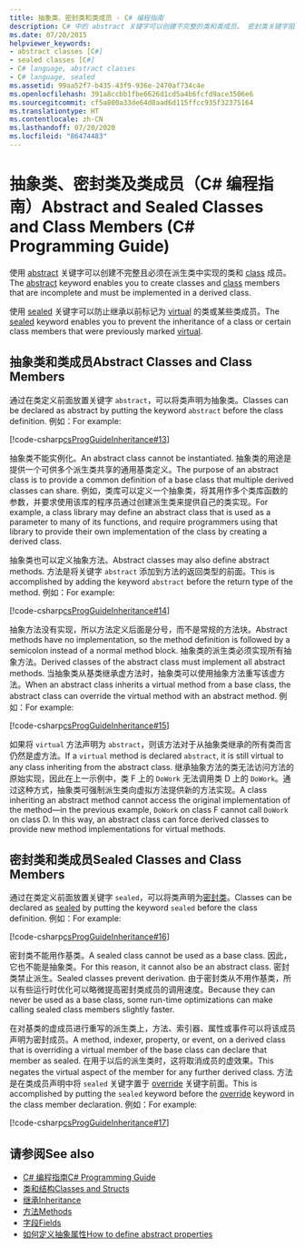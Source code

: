 ```yaml
---
title: 抽象类、密封类和类成员 - C# 编程指南
description: C# 中的 abstract 关键字可以创建不完整的类和类成员。 密封类关键字阻止继承以前的虚拟类或类成员。
ms.date: 07/20/2015
helpviewer_keywords:
- abstract classes [C#]
- sealed classes [C#]
- C# language, abstract classes
- C# language, sealed
ms.assetid: 99aa52f7-b435-43f9-936e-2470af734c4e
ms.openlocfilehash: 391a8ccbb1fbe6626d1cd5a4b6fcfd9ace3506e6
ms.sourcegitcommit: cf5a800a33de64d0aad6d115ffcc935f32375164
ms.translationtype: HT
ms.contentlocale: zh-CN
ms.lasthandoff: 07/20/2020
ms.locfileid: "86474483"
---
```

# <a name="abstract-and-sealed-classes-and-class-members-c-programming-guide"></a><span data-ttu-id="841b7-104">抽象类、密封类及类成员（C# 编程指南）</span><span class="sxs-lookup"><span data-stu-id="841b7-104">Abstract and Sealed Classes and Class Members (C# Programming Guide)</span></span>
<span data-ttu-id="841b7-105">使用 [abstract](../../language-reference/keywords/abstract.md) 关键字可以创建不完整且必须在派生类中实现的类和 [class](../../language-reference/keywords/class.md) 成员。</span><span class="sxs-lookup"><span data-stu-id="841b7-105">The [abstract](../../language-reference/keywords/abstract.md) keyword enables you to create classes and [class](../../language-reference/keywords/class.md) members that are incomplete and must be implemented in a derived class.</span></span>  
  
 <span data-ttu-id="841b7-106">使用 [sealed](../../language-reference/keywords/sealed.md) 关键字可以防止继承以前标记为 [virtual](../../language-reference/keywords/virtual.md) 的类或某些类成员。</span><span class="sxs-lookup"><span data-stu-id="841b7-106">The [sealed](../../language-reference/keywords/sealed.md) keyword enables you to prevent the inheritance of a class or certain class members that were previously marked [virtual](../../language-reference/keywords/virtual.md).</span></span>  
  
## <a name="abstract-classes-and-class-members"></a><span data-ttu-id="841b7-107">抽象类和类成员</span><span class="sxs-lookup"><span data-stu-id="841b7-107">Abstract Classes and Class Members</span></span>  
 <span data-ttu-id="841b7-108">通过在类定义前面放置关键字 `abstract`，可以将类声明为抽象类。</span><span class="sxs-lookup"><span data-stu-id="841b7-108">Classes can be declared as abstract by putting the keyword `abstract` before the class definition.</span></span> <span data-ttu-id="841b7-109">例如：</span><span class="sxs-lookup"><span data-stu-id="841b7-109">For example:</span></span>  
  
 [!code-csharp[csProgGuideInheritance#13](~/samples/snippets/csharp/VS_Snippets_VBCSharp/csProgGuideInheritance/CS/Inheritance.cs#13)]  
  
 <span data-ttu-id="841b7-110">抽象类不能实例化。</span><span class="sxs-lookup"><span data-stu-id="841b7-110">An abstract class cannot be instantiated.</span></span> <span data-ttu-id="841b7-111">抽象类的用途是提供一个可供多个派生类共享的通用基类定义。</span><span class="sxs-lookup"><span data-stu-id="841b7-111">The purpose of an abstract class is to provide a common definition of a base class that multiple derived classes can share.</span></span> <span data-ttu-id="841b7-112">例如，类库可以定义一个抽象类，将其用作多个类库函数的参数，并要求使用该库的程序员通过创建派生类来提供自己的类实现。</span><span class="sxs-lookup"><span data-stu-id="841b7-112">For example, a class library may define an abstract class that is used as a parameter to many of its functions, and require programmers using that library to provide their own implementation of the class by creating a derived class.</span></span>  
  
 <span data-ttu-id="841b7-113">抽象类也可以定义抽象方法。</span><span class="sxs-lookup"><span data-stu-id="841b7-113">Abstract classes may also define abstract methods.</span></span> <span data-ttu-id="841b7-114">方法是将关键字 `abstract` 添加到方法的返回类型的前面。</span><span class="sxs-lookup"><span data-stu-id="841b7-114">This is accomplished by adding the keyword `abstract` before the return type of the method.</span></span> <span data-ttu-id="841b7-115">例如：</span><span class="sxs-lookup"><span data-stu-id="841b7-115">For example:</span></span>  
  
 [!code-csharp[csProgGuideInheritance#14](~/samples/snippets/csharp/VS_Snippets_VBCSharp/csProgGuideInheritance/CS/Inheritance.cs#14)]  
  
 <span data-ttu-id="841b7-116">抽象方法没有实现，所以方法定义后面是分号，而不是常规的方法块。</span><span class="sxs-lookup"><span data-stu-id="841b7-116">Abstract methods have no implementation, so the method definition is followed by a semicolon instead of a normal method block.</span></span> <span data-ttu-id="841b7-117">抽象类的派生类必须实现所有抽象方法。</span><span class="sxs-lookup"><span data-stu-id="841b7-117">Derived classes of the abstract class must implement all abstract methods.</span></span> <span data-ttu-id="841b7-118">当抽象类从基类继承虚方法时，抽象类可以使用抽象方法重写该虚方法。</span><span class="sxs-lookup"><span data-stu-id="841b7-118">When an abstract class inherits a virtual method from a base class, the abstract class can override the virtual method with an abstract method.</span></span> <span data-ttu-id="841b7-119">例如：</span><span class="sxs-lookup"><span data-stu-id="841b7-119">For example:</span></span>  
  
 [!code-csharp[csProgGuideInheritance#15](~/samples/snippets/csharp/VS_Snippets_VBCSharp/csProgGuideInheritance/CS/Inheritance.cs#15)]  
  
 <span data-ttu-id="841b7-120">如果将 `virtual` 方法声明为 `abstract`，则该方法对于从抽象类继承的所有类而言仍然是虚方法。</span><span class="sxs-lookup"><span data-stu-id="841b7-120">If a `virtual` method is declared `abstract`, it is still virtual to any class inheriting from the abstract class.</span></span> <span data-ttu-id="841b7-121">继承抽象方法的类无法访问方法的原始实现，因此在上一示例中，类 F 上的 `DoWork` 无法调用类 D 上的 `DoWork`。通过这种方式，抽象类可强制派生类向虚拟方法提供新的方法实现。</span><span class="sxs-lookup"><span data-stu-id="841b7-121">A class inheriting an abstract method cannot access the original implementation of the method—in the previous example, `DoWork` on class F cannot call `DoWork` on class D. In this way, an abstract class can force derived classes to provide new method implementations for virtual methods.</span></span>  
  
## <a name="sealed-classes-and-class-members"></a><span data-ttu-id="841b7-122">密封类和类成员</span><span class="sxs-lookup"><span data-stu-id="841b7-122">Sealed Classes and Class Members</span></span>  
 <span data-ttu-id="841b7-123">通过在类定义前面放置关键字 `sealed`，可以将类声明为[密封类](../../language-reference/keywords/sealed.md)。</span><span class="sxs-lookup"><span data-stu-id="841b7-123">Classes can be declared as [sealed](../../language-reference/keywords/sealed.md) by putting the keyword `sealed` before the class definition.</span></span> <span data-ttu-id="841b7-124">例如：</span><span class="sxs-lookup"><span data-stu-id="841b7-124">For example:</span></span>  
  
 [!code-csharp[csProgGuideInheritance#16](~/samples/snippets/csharp/VS_Snippets_VBCSharp/csProgGuideInheritance/CS/Inheritance.cs#16)]  
  
 <span data-ttu-id="841b7-125">密封类不能用作基类。</span><span class="sxs-lookup"><span data-stu-id="841b7-125">A sealed class cannot be used as a base class.</span></span> <span data-ttu-id="841b7-126">因此，它也不能是抽象类。</span><span class="sxs-lookup"><span data-stu-id="841b7-126">For this reason, it cannot also be an abstract class.</span></span> <span data-ttu-id="841b7-127">密封类禁止派生。</span><span class="sxs-lookup"><span data-stu-id="841b7-127">Sealed classes prevent derivation.</span></span> <span data-ttu-id="841b7-128">由于密封类从不用作基类，所以有些运行时优化可以略微提高密封类成员的调用速度。</span><span class="sxs-lookup"><span data-stu-id="841b7-128">Because they can never be used as a base class, some run-time optimizations can make calling sealed class members slightly faster.</span></span>  
  
 <span data-ttu-id="841b7-129">在对基类的虚成员进行重写的派生类上，方法、索引器、属性或事件可以将该成员声明为密封成员。</span><span class="sxs-lookup"><span data-stu-id="841b7-129">A method, indexer, property, or event, on a derived class that is overriding a virtual member of the base class can declare that member as sealed.</span></span> <span data-ttu-id="841b7-130">在用于以后的派生类时，这将取消成员的虚效果。</span><span class="sxs-lookup"><span data-stu-id="841b7-130">This negates the virtual aspect of the member for any further derived class.</span></span> <span data-ttu-id="841b7-131">方法是在类成员声明中将 `sealed` 关键字置于 [override](../../language-reference/keywords/override.md) 关键字前面。</span><span class="sxs-lookup"><span data-stu-id="841b7-131">This is accomplished by putting the `sealed` keyword before the [override](../../language-reference/keywords/override.md) keyword in the class member declaration.</span></span> <span data-ttu-id="841b7-132">例如：</span><span class="sxs-lookup"><span data-stu-id="841b7-132">For example:</span></span>  
  
 [!code-csharp[csProgGuideInheritance#17](~/samples/snippets/csharp/VS_Snippets_VBCSharp/csProgGuideInheritance/CS/Inheritance.cs#17)]  
  
## <a name="see-also"></a><span data-ttu-id="841b7-133">请参阅</span><span class="sxs-lookup"><span data-stu-id="841b7-133">See also</span></span>

- [<span data-ttu-id="841b7-134">C# 编程指南</span><span class="sxs-lookup"><span data-stu-id="841b7-134">C# Programming Guide</span></span>](../index.md)
- [<span data-ttu-id="841b7-135">类和结构</span><span class="sxs-lookup"><span data-stu-id="841b7-135">Classes and Structs</span></span>](./index.md)
- [<span data-ttu-id="841b7-136">继承</span><span class="sxs-lookup"><span data-stu-id="841b7-136">Inheritance</span></span>](./inheritance.md)
- [<span data-ttu-id="841b7-137">方法</span><span class="sxs-lookup"><span data-stu-id="841b7-137">Methods</span></span>](./methods.md)
- [<span data-ttu-id="841b7-138">字段</span><span class="sxs-lookup"><span data-stu-id="841b7-138">Fields</span></span>](./fields.md)
- [<span data-ttu-id="841b7-139">如何定义抽象属性</span><span class="sxs-lookup"><span data-stu-id="841b7-139">How to define abstract properties</span></span>](./how-to-define-abstract-properties.md)
